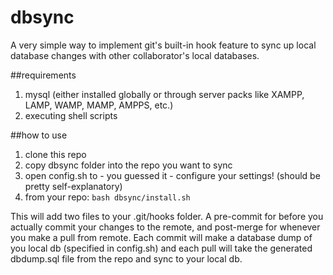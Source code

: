 dbsync
======

A very simple way to implement git's built-in hook feature to sync up local database changes with other collaborator's local databases.

##requirements
1. mysql (either installed globally or through server packs like XAMPP, LAMP, WAMP, MAMP, AMPPS, etc.)
2. executing shell scripts

##how to use
1. clone this repo
2. copy dbsync folder into the repo you want to sync
3. open config.sh to - you guessed it - configure your settings! (should be pretty self-explanatory)
4. from your repo: `bash dbsync/install.sh`

This will add two files to your .git/hooks folder. A pre-commit for before you actually commit your changes to the remote, and post-merge for whenever you make a pull from remote. Each commit will make a database dump of you local db (specified in config.sh) and each pull will take the generated dbdump.sql file from the repo and sync to your local db.
